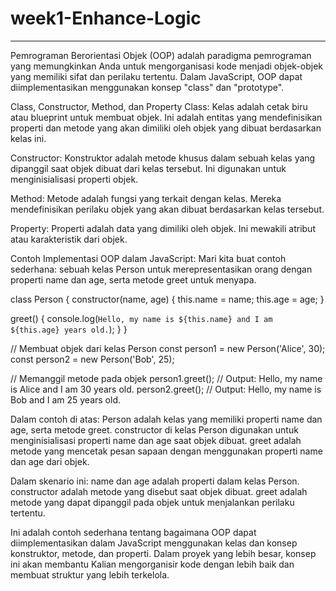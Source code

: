 # week1-Enhance-Logic
___

Pemrograman Berorientasi Objek (OOP) adalah paradigma pemrograman yang memungkinkan Anda untuk mengorganisasi kode menjadi objek-objek yang memiliki sifat dan perilaku tertentu. Dalam JavaScript, OOP dapat diimplementasikan menggunakan konsep "class" dan "prototype".

Class, Constructor, Method, dan Property
Class: Kelas adalah cetak biru atau blueprint untuk membuat objek. Ini adalah entitas yang mendefinisikan properti dan metode yang akan dimiliki oleh objek yang dibuat berdasarkan kelas ini.

Constructor: Konstruktor adalah metode khusus dalam sebuah kelas yang dipanggil saat objek dibuat dari kelas tersebut. Ini digunakan untuk menginisialisasi properti objek.

Method: Metode adalah fungsi yang terkait dengan kelas. Mereka mendefinisikan perilaku objek yang akan dibuat berdasarkan kelas tersebut.

Property: Properti adalah data yang dimiliki oleh objek. Ini mewakili atribut atau karakteristik dari objek.

Contoh Implementasi OOP dalam JavaScript:
Mari kita buat contoh sederhana: sebuah kelas Person untuk merepresentasikan orang dengan properti name dan age, serta metode greet untuk menyapa.

class Person {
  constructor(name, age) {
    this.name = name;
    this.age = age;
  }

  greet() {
    console.log(`Hello, my name is ${this.name} and I am ${this.age} years old.`);
  }
}

// Membuat objek dari kelas Person
const person1 = new Person('Alice', 30);
const person2 = new Person('Bob', 25);

// Memanggil metode pada objek
person1.greet(); // Output: Hello, my name is Alice and I am 30 years old.
person2.greet(); // Output: Hello, my name is Bob and I am 25 years old.


Dalam contoh di atas:
Person adalah kelas yang memiliki properti name dan age, serta metode greet.
constructor di kelas Person digunakan untuk menginisialisasi properti name dan age saat objek dibuat.
greet adalah metode yang mencetak pesan sapaan dengan menggunakan properti name dan age dari objek.

Dalam skenario ini:
name dan age adalah properti dalam kelas Person.
constructor adalah metode yang disebut saat objek dibuat.
greet adalah metode yang dapat dipanggil pada objek untuk menjalankan perilaku tertentu.

Ini adalah contoh sederhana tentang bagaimana OOP dapat diimplementasikan dalam JavaScript menggunakan kelas dan konsep konstruktor, metode, dan properti. Dalam proyek yang lebih besar, konsep ini akan membantu Kalian mengorganisir kode dengan lebih baik dan membuat struktur yang lebih terkelola.